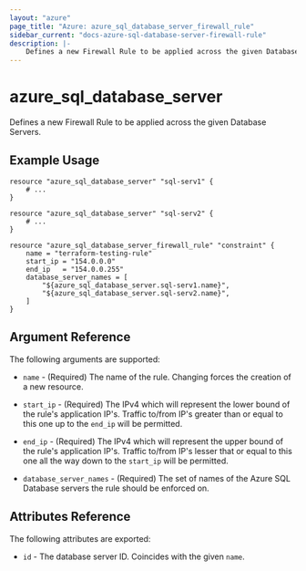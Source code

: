 ```yaml
---
layout: "azure"
page_title: "Azure: azure_sql_database_server_firewall_rule"
sidebar_current: "docs-azure-sql-database-server-firewall-rule"
description: |-
    Defines a new Firewall Rule to be applied across the given Database Servers.
---
```


# azure\_sql\_database\_server

Defines a new Firewall Rule to be applied across the given Database Servers.

## Example Usage

```
resource "azure_sql_database_server" "sql-serv1" {
    # ...
}

resource "azure_sql_database_server" "sql-serv2" {
    # ...
}

resource "azure_sql_database_server_firewall_rule" "constraint" {
    name = "terraform-testing-rule"
    start_ip = "154.0.0.0"
    end_ip   = "154.0.0.255"
    database_server_names = [
        "${azure_sql_database_server.sql-serv1.name}",
        "${azure_sql_database_server.sql-serv2.name}",
    ]
}
```

## Argument Reference

The following arguments are supported:

* `name` - (Required) The name of the rule. Changing forces the creation of a
    new resource.

* `start_ip` - (Required) The IPv4 which will represent the lower bound of the
    rule's application IP's. Traffic to/from IP's greater than or equal to this
    one up to the `end_ip` will be permitted.

* `end_ip` - (Required) The IPv4 which will represent the upper bound of the
    rule's application IP's. Traffic to/from IP's lesser that or equal to this
    one all the way down to the `start_ip` will be permitted.

* `database_server_names` - (Required) The set of names of the Azure SQL
    Database servers the rule should be enforced on.

## Attributes Reference

The following attributes are exported:

* `id` - The database server ID. Coincides with the given `name`.
